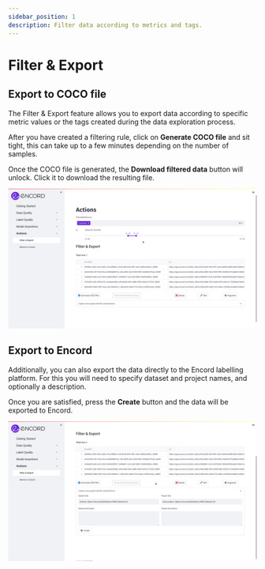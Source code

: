 ```yaml
---
sidebar_position: 1
description: Filter data according to metrics and tags.
---
```


# Filter & Export

## Export to COCO file

The Filter & Export feature allows you to export data according to specific metric values or the tags created during the data exploration process.

After you have created a filtering rule, click on **Generate COCO file** and sit tight, this can take up to a few minutes depending on the number of samples. 

Once the COCO file is generated, the **Download filtered data** button will unlock. Click it to download the resulting file.

![export_filter.png](../../images/export_filter.png)

## Export to Encord 

Additionally, you can also export the data directly to the Encord labelling platform. For this you will need to specify dataset and project names, and optionally a description. 

Once you are satisfied, press the **Create** button and the data will be exported to Encord.

![export_encord.png](../../images/export_filter_encord.png)